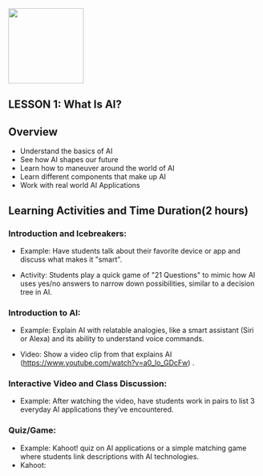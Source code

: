 <img src="https://github.com/Hgp-GeniusLabs/Curriculum/blob/10734f2c827128dde773ea4f266d154d46977866/Org-Wide/Assets/hgp_logo_original.png" width="150"/>

## LESSON 1: What Is AI?

## Overview			
* Understand the basics of AI
* See how AI shapes our future
* Learn how to maneuver around the world of AI
* Learn different components that make up AI
* Work with real world AI Applications

## Learning Activities and Time Duration(2 hours) 

### Introduction and Icebreakers:

* Example: Have students talk about their favorite device or app and discuss what makes it "smart".

* Activity: Students play a quick game of "21 Questions" to mimic how AI uses yes/no answers to narrow down possibilities, similar to a decision tree in AI.

### Introduction to AI:

* Example: Explain AI with relatable analogies, like a smart assistant (Siri or Alexa) and its ability to understand voice commands.

* Video: Show a video clip from that explains AI (https://www.youtube.com/watch?v=a0_lo_GDcFw) .

### Interactive Video and Class Discussion:

* Example: After watching the video, have students work in pairs to list 3 everyday AI applications they’ve encountered.

### Quiz/Game:

* Example: Kahoot! quiz on AI applications or a simple matching game where students link descriptions with AI technologies.
* Kahoot: 

